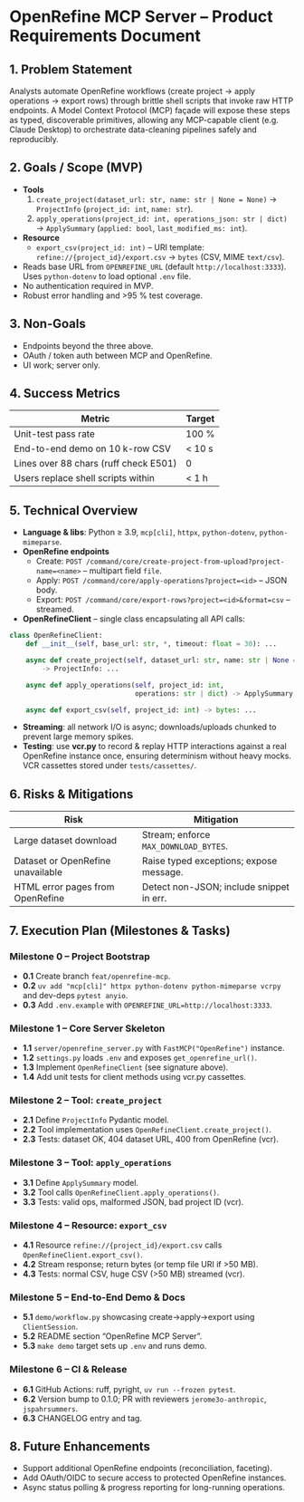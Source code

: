 # OpenRefine MCP Server – Product Requirements Document

## 1. Problem Statement

Analysts automate OpenRefine workflows (create project → apply operations →
export rows) through brittle shell scripts that invoke raw HTTP endpoints. A
Model Context Protocol (MCP) façade will expose these steps as typed,
discoverable primitives, allowing any MCP-capable client (e.g. Claude Desktop)
to orchestrate data-cleaning pipelines safely and reproducibly.

## 2. Goals / Scope (MVP)

* **Tools**
  1. `create_project(dataset_url: str, name: str | None = None)` →
     `ProjectInfo` (`project_id: int`, `name: str`).
  2. `apply_operations(project_id: int, operations_json: str | dict)` →
     `ApplySummary` (`applied: bool`, `last_modified_ms: int`).
* **Resource**
  * `export_csv(project_id: int)`
    – URI template: `refine://{project_id}/export.csv` → `bytes` (CSV, MIME
      `text/csv`).
* Reads base URL from `OPENREFINE_URL` (default `http://localhost:3333`).
  Uses `python-dotenv` to load optional `.env` file.
* No authentication required in MVP.
* Robust error handling and >95 % test coverage.

## 3. Non-Goals

* Endpoints beyond the three above.
* OAuth / token auth between MCP and OpenRefine.
* UI work; server only.

## 4. Success Metrics

| Metric                                     | Target          |
| ------------------------------------------ | --------------- |
| Unit-test pass rate                        | 100 %           |
| End-to-end demo on 10 k-row CSV            | < 10 s          |
| Lines over 88 chars (ruff check E501)      | 0               |
| Users replace shell scripts within         | < 1 h           |

## 5. Technical Overview

* **Language & libs**: Python ≥ 3.9, `mcp[cli]`, `httpx`, `python-dotenv`,
  `python-mimeparse`.
* **OpenRefine endpoints**
  * Create: `POST /command/core/create-project-from-upload?project-name=<name>`
    – multipart field `file`.
  * Apply:  `POST /command/core/apply-operations?project=<id>` – JSON body.
  * Export: `POST /command/core/export-rows?project=<id>&format=csv` – streamed.
* **OpenRefineClient** – single class encapsulating all API calls:

```python
class OpenRefineClient:
    def __init__(self, base_url: str, *, timeout: float = 30): ...

    async def create_project(self, dataset_url: str, name: str | None = None)
        -> ProjectInfo: ...

    async def apply_operations(self, project_id: int,
                               operations: str | dict) -> ApplySummary: ...

    async def export_csv(self, project_id: int) -> bytes: ...
```

* **Streaming**: all network I/O is async; downloads/uploads chunked to
  prevent large memory spikes.
* **Testing**: use **vcr.py** to record & replay HTTP interactions against a
  real OpenRefine instance once, ensuring determinism without heavy mocks.
  VCR cassettes stored under `tests/cassettes/`.

## 6. Risks & Mitigations

| Risk                                  | Mitigation                               |
| ------------------------------------- | ---------------------------------------- |
| Large dataset download                | Stream; enforce `MAX_DOWNLOAD_BYTES`.    |
| Dataset or OpenRefine unavailable     | Raise typed exceptions; expose message.  |
| HTML error pages from OpenRefine      | Detect non-JSON; include snippet in err. |

## 7. Execution Plan (Milestones & Tasks)

### Milestone 0 – Project Bootstrap

* **0.1** Create branch `feat/openrefine-mcp`.
* **0.2** `uv add "mcp[cli]" httpx python-dotenv python-mimeparse vcrpy` and
  dev-deps `pytest anyio`.
* **0.3** Add `.env.example` with `OPENREFINE_URL=http://localhost:3333`.

### Milestone 1 – Core Server Skeleton

* **1.1** `server/openrefine_server.py` with `FastMCP("OpenRefine")` instance.
* **1.2** `settings.py` loads `.env` and exposes `get_openrefine_url()`.
* **1.3** Implement `OpenRefineClient` (see signature above).
* **1.4** Add unit tests for client methods using vcr.py cassettes.

### Milestone 2 – Tool: `create_project`

* **2.1** Define `ProjectInfo` Pydantic model.
* **2.2** Tool implementation uses `OpenRefineClient.create_project()`.
* **2.3** Tests: dataset OK, 404 dataset URL, 400 from OpenRefine (vcr).

### Milestone 3 – Tool: `apply_operations`

* **3.1** Define `ApplySummary` model.
* **3.2** Tool calls `OpenRefineClient.apply_operations()`.
* **3.3** Tests: valid ops, malformed JSON, bad project ID (vcr).

### Milestone 4 – Resource: `export_csv`

* **4.1** Resource `refine://{project_id}/export.csv` calls
  `OpenRefineClient.export_csv()`.
* **4.2** Stream response; return bytes (or temp file URI if >50 MB).
* **4.3** Tests: normal CSV, huge CSV (>50 MB) streamed (vcr).

### Milestone 5 – End-to-End Demo & Docs

* **5.1** `demo/workflow.py` showcasing create→apply→export using
  `ClientSession`.
* **5.2** README section “OpenRefine MCP Server”.
* **5.3** `make demo` target sets up `.env` and runs demo.

### Milestone 6 – CI & Release

* **6.1** GitHub Actions: ruff, pyright, `uv run --frozen pytest`.
* **6.2** Version bump to 0.1.0; PR with reviewers `jerome3o-anthropic`,
  `jspahrsummers`.
* **6.3** CHANGELOG entry and tag.

## 8. Future Enhancements

* Support additional OpenRefine endpoints (reconciliation, faceting).
* Add OAuth/OIDC to secure access to protected OpenRefine instances.
* Async status polling & progress reporting for long-running operations.
